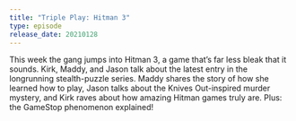 ```yaml
---
title: "Triple Play: Hitman 3"
type: episode
release_date: 20210128
---
```

This week the gang jumps into Hitman 3, a game that’s far less bleak that it sounds. Kirk, Maddy, and Jason talk about the latest entry in the longrunning stealth-puzzle series. Maddy shares the story of how she learned how to play, Jason talks about the Knives Out-inspired murder mystery, and Kirk raves about how amazing Hitman games truly are. Plus: the GameStop phenomenon explained!
